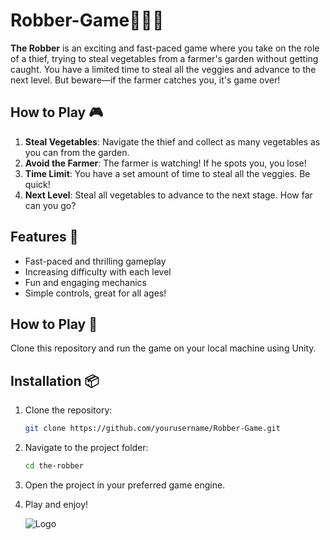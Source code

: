 # Robber-Game🚶‍♂️💨

**The Robber** is an exciting and fast-paced game where you take on the role of a thief, trying to steal vegetables from a farmer's garden without getting caught. You have a limited time to steal all the veggies and advance to the next level. But beware—if the farmer catches you, it's game over!

## How to Play 🎮

1. **Steal Vegetables**: Navigate the thief and collect as many vegetables as you can from the garden.
2. **Avoid the Farmer**: The farmer is watching! If he spots you, you lose!
3. **Time Limit**: You have a set amount of time to steal all the veggies. Be quick!
4. **Next Level**: Steal all vegetables to advance to the next stage. How far can you go?

## Features 🌟

- Fast-paced and thrilling gameplay
- Increasing difficulty with each level
- Fun and engaging mechanics
- Simple controls, great for all ages!

## How to Play 🔧

Clone this repository and run the game on your local machine using Unity.

## Installation 📦

1. Clone the repository:
    ```bash
    git clone https://github.com/yourusername/Robber-Game.git
    ```

2. Navigate to the project folder:
    ```bash
    cd the-robber
    ```

3. Open the project in your preferred game engine.

4. Play and enjoy!

   ![Logo](https://encrypted-tbn0.gstatic.com/images?q=tbn:ANd9GcSue6JNU5zAZVc8vM6MbtAFCFYY8nyAzXNkcQ&s)

